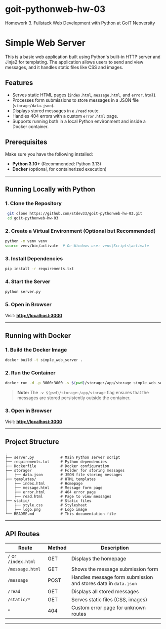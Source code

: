 # goit-pythonweb-hw-03

Homework 3. Fullstack Web Development with Python at GoIT Neoversity

# Simple Web Server

This is a basic web application built using Python's built-in HTTP server and Jinja2 for templating. The application allows users to send and view messages, and it handles static files like CSS and images.

## Features
- Serves static HTML pages (`index.html`, `message.html`, and `error.html`).
- Processes form submissions to store messages in a JSON file (`storage/data.json`).
- Displays stored messages in a `/read` route.
- Handles 404 errors with a custom `error.html` page.
- Supports running both in a local Python environment and inside a Docker container.

## Prerequisites
Make sure you have the following installed:
- **Python 3.10+** (Recommended: Python 3.13)
- **Docker** (optional, for containerized execution)

---

## Running Locally with Python

### 1. Clone the Repository
```sh
 git clone https://github.com/stdev33/goit-pythonweb-hw-03.git
 cd goit-pythonweb-hw-03
```

### 2. Create a Virtual Environment (Optional but Recommended)
```sh
python -m venv venv
source venv/bin/activate  # On Windows use: venv\Scripts\activate
```

### 3. Install Dependencies
```sh
pip install -r requirements.txt
```

### 4. Start the Server
```sh
python server.py
```

### 5. Open in Browser
Visit: **[http://localhost:3000](http://localhost:3000)**

---

## Running with Docker

### 1. Build the Docker Image
```sh
docker build -t simple_web_server .
```

### 2. Run the Container
```sh
docker run -d -p 3000:3000 -v $(pwd)/storage:/app/storage simple_web_server
```

> **Note:** The `-v $(pwd)/storage:/app/storage` flag ensures that the messages are stored persistently outside the container.

### 3. Open in Browser
Visit: **[http://localhost:3000](http://localhost:3000)**

---

## Project Structure
```
.
├── server.py            # Main Python server script
├── requirements.txt     # Python dependencies
├── Dockerfile           # Docker configuration
├── storage/             # Folder for storing messages
│   ├── data.json        # JSON file storing messages
├── templates/           # HTML templates
│   ├── index.html       # Homepage
│   ├── message.html     # Message form page
│   ├── error.html       # 404 error page
│   ├── read.html        # Page to view messages
├── static/              # Static files
│   ├── style.css        # Stylesheet
│   ├── logo.png         # Logo image
└── README.md            # This documentation file
```

---

## API Routes
| Route            | Method | Description |
|-----------------|--------|-------------|
| `/` or `/index.html` | GET | Displays the homepage |
| `/message.html` | GET | Shows the message submission form |
| `/message` | POST | Handles message form submission and stores data in `data.json` |
| `/read` | GET | Displays all stored messages |
| `/static/*` | GET | Serves static files (CSS, images) |
| `*` | 404 | Custom error page for unknown routes |


---
